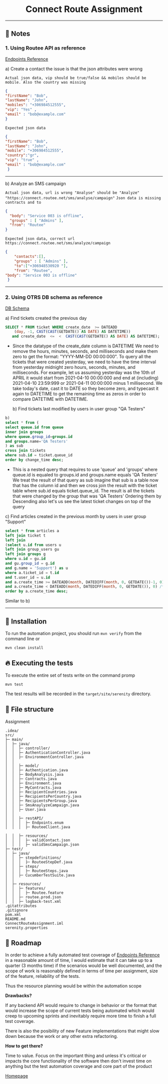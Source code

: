 <h1 align="center">Connect Route Assignment</h1>

---
## 📜 Notes

<h3>1. Using Routee API as reference</h3> 

[Endpoints Reference](https://docs.routee.net/reference)
 
a) Create a contact the issue is that the json attributes were wrong

`Actual json data, vip should be true/false && mobiles should be mobile. Also the country was missing`
```json
{
"firstName": "Bob",
"lastName": "John",
"mobiles": "+306984512555",
"vip": "Yes" ,
"email" : "bob@example.com"
}
```

`Expected json data`
```json
{ 
"firstName": "Bob", 
"lastName": "John", 
"mobile": "+306984512555", 
"country":"gr",
"vip": "true" , 
"email" : "bob@example.com"
 }
```
---
b) Analyze an SMS campaign

`Actual json data, url is wrong "Analyse" should be "Analyze"  "https://connect.routee.net/sms/analyse/campaign"`
`Json data is missing contracts and to`
```json
{
  "body": "Service 003 is offline",
  "groups" : [ "Admins" ],
  "from": "Routee"
}
```

`Expected json data, correct url https://connect.routee.net/sms/analyze/campaign`
```json
{
	"contacts":[],
	"groups" : [ "Admins" ],
	"to":["+306948530920 "],
	"from": "Routee",
"body": "Service 003 is offline"
 }
```
***
<h3>2. Using OTRS DB schema as reference </h3>

[DB Schema](https://ftp.otobo.org/pub/otrs/doc/database-schema/otrs-6-database.png)

a) Find tickets created the previous day
```sql
SELECT * FROM ticket WHERE create_date  >= DATEADD
    (day, -1, CAST(CAST(GETDATE() AS DATE) AS DATETIME)) 
   and create_date  <=  <  CAST(CAST(GETDATE() AS DATE) AS DATETIME);
```
* Since the datatype of the create_date column is DATETIME We need to remove the hours, minutes, seconds, and milliseconds and make them zero to get the format: "YYYY-MM-DD 00:00:000".
  To query all the tickets that were created yesterday, we need to have the time interval from yesterday midnight zero hours, seconds, minutes, and milliseconds.
  For example, let us assuming yesterday was the 10th of APRIL it would start from 2021-04-10 00:00:000 and end at (including) 2021-04-10 23:59:999 or 2021-04-11 00:00:000 minus 1 millisecond.
  We take today's date, cast it to DATE so they become zero, and typecast it again to DATETIME to get the remaining time as zeros in order to compare DATETIME with DATETIME.


  b) Find tickets last modified by users in user group "QA Testers"

```sql
b)
select * from (
select queue.id from queue
inner join groups
where queue.group_id=groups.id
and groups.name='QA Testers'
) as sub
cross join tickets
where sub.id = ticket.queue_id
order by change_time desc;
```
* This is a nested query that requires to use 'queue' and 'groups' where queue.id is equaled to groups.id and groups.name equals 'QA Testers'
  We treat the result of that query as sub imagine that sub is a table now that has the column id and then we cross join the result with the ticket table where sub.id equals ticket.queue_id.
  The result is all the tickets that were changed by the group that was 'QA Testers'
  Ordering them by Descending also let's us see the latest ticket changes on top of the query

c) Find articles created in the previous month by users in user group "Support"
```sql
select * from articles a
left join ticket t
left join
(select u.id from users u
left join group_users gu
left join groups g
where u.id = gu.id 
and gu.group_id = g.id
and g.name = 'Support') as u
where a.ticket_id = t.id
and t.user_id = u.id
and a.create_time >= DATEADD(month, DATEDIFF(month, 0, GETDATE())-1, 0) /*start of last month*/
and a.create_time < DATEADD(month, DATEDIFF(month, 0, GETDATE()), 0) /*start of this month*/
order by a.create_time desc;
```
Similar to b)

---

## 🚀 Installation
To run the automation project, you should run ```mvn verify``` from the command line or

```shell
mvn clean install
```

## 🔥 Executing the tests
To execute the entire set of tests write on the command promp

```shell
mvn test
```

The test results will be recorded in the `target/site/serenity` directory.

## 📁 File structure

Assignment

```
.idea/
src/
├─ main/
│  ├─ java/
│  │  ├─ controller/
│  │  ├─ AuthenticationController.java
│  │  ├─ EnvironmentController.java
│  │
│  │  ├─ model/
│  │  ├─ Authentication.java
│  │  ├─ BodyAnalysis.java
│  │  ├─ Contracts.java
│  │  ├─ Environment.java
│  │  ├─ MyContracts.java
│  │  ├─ RecipientCountries.java
│  │  ├─ RecipientsPerCountry.java
│  │  ├─ RecipientsPerGroup.java
│  │  ├─ SmsAnaylyzeCampaign.java
│  │  ├─ User.java
│  │
│  │  ├─ restAPI/
│  │  │  ├─ Endpoints.enum
│  │  │  ├─ RouteeClient.java

│  │  ├─ resources/
│  │  │  ├─ validContact.json
│  │  │  ├─ validSmsCampaign.json
├─ test/
│  ├─ java/
│  │  ├─ stepdefinitions/
│  │  │  ├─ RouteeStepDef.java
│  │  ├─ steps/
│  │  │  ├─ RouteeSteps.java
│  │  ├─ CucumberTestSuite.java
│  │
│  ├─ resources/
│  │  ├─ features/
│  │  │  ├─ Routee.feature
│  │  ├─ routee.prod.json
│  │  ├─ logback-test.xml
.gitattributes
.gitignore
pom.xml
README.md
ConnectRouteAssignment.iml
serenity.properties
```
## 🚚 Roadmap


In order to achieve a fully automated test coverage of [Endpoints Reference](https://docs.routee.net/reference)
in a reasonable amount of time, I would estimate that it can take up to a quarter (3 months time) if the scenarios would
be well documented, and the scope of work is reasonably defined in terms of time per assignment, size of the feature,
reliability of the tests.

Thus the resource planning would be within the automation scope

**Drawbacks?**

If any backend API would require to change in behavior or the format that would increase the scope of current tests being
automated which would creep to upcoming sprints and inevitably require more time to finish a full test coverage.

There is also the posibility of new Feature implementations that might slow down because the work or any other extra refactoring.

**How to get there?**

Time to value. Focus on the important thing and unless it's critical or impacts the core functionality of the software then 
don't invest time on anything but the test automation coverage and core part of the product

[Homepage](https://go.routee.net/#/management/dashboard)


[comment]: <> (Todo)
[comment]: <> (##Code Example)
[comment]: <> (##Code style)
[comment]: <> (## Build status)
[comment]: <> (##Features)
[comment]: <> (##API Reference)
[comment]: <> (##Screenshots)